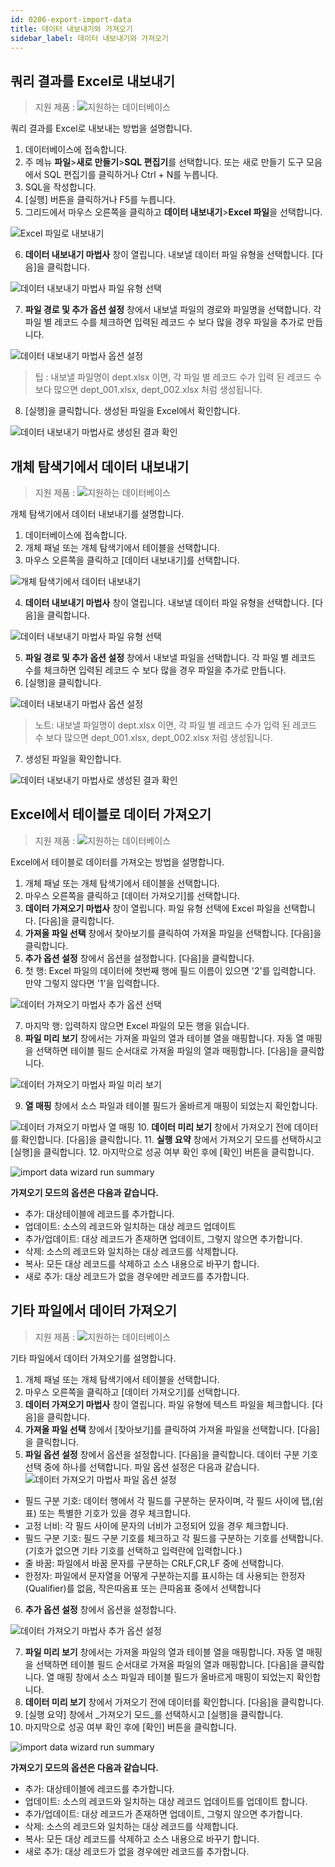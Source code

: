 ```yaml
---
id: 0206-export-import-data
title: 데이터 내보내기와 가져오기
sidebar_label: 데이터 내보내기와 가져오기
---
```


## 쿼리 결과를 Excel로 내보내기
> 지원 제품 :
> ![지원하는 데이터베이스](<http://www.sqlgate.com/docs-badge/oracle,mysql,mariadb,postgresql,sqlserver,db2,tibero>)

쿼리 결과를 Excel로 내보내는 방법을 설명합니다.

1. 데이터베이스에 접속합니다.
2. 주 메뉴 **파일**>**새로 만들기**>**SQL 편집기**를 선택합니다. 또는 새로 만들기 도구 모음에서 SQL 편집기를 클릭하거나 Ctrl + N를 누릅니다.
3. SQL을 작성합니다.
4. [실행] 버튼을 클릭하거나 F5를 누릅니다.
5. 그리드에서 마우스 오른쪽을 클릭하고 **데이터 내보내기**>**Excel 파일**을 선택합니다.

![Excel 파일로 내보내기](https://s3.ap-northeast-2.amazonaws.com/sqlgate-resource/captures/wizard/data-export-wizard-04-ko.png)

6. **데이터 내보내기 마법사** 창이 열립니다. 내보낼 데이터 파일 유형을 선택합니다. [다음]을 클릭합니다.

![데이터 내보내기 마법사 파일 유형 선택](https://s3.ap-northeast-2.amazonaws.com/sqlgate-resource/captures/export-data/data-export-wizard-selectFileType-ko.png)

7. **파일 경로 및 추가 옵션 설정** 창에서 내보낼 파일의 경로와 파일명을 선택합니다. 각 파일 별 레코드 수를 체크하면 입력된 레코드 수 보다 많을 경우 파일을 추가로 만듭니다.

![데이터 내보내기 마법사 옵션 설정](https://s3.ap-northeast-2.amazonaws.com/sqlgate-resource/captures/export-data/data-export-wizard-setFilePath-ko.png)

> 팁 : 내보낼 파일명이 dept.xlsx 이면, 각 파일 별 레코드 수가 입력 된 레코드 수 보다 많으면 dept_001.xlsx, dept_002.xlsx 처럼 생성됩니다.

8. [실행]을 클릭합니다. 생성된 파일을 Excel에서 확인합니다.

![데이터 내보내기 마법사로 생성된 결과 확인](https://s3.ap-northeast-2.amazonaws.com/sqlgate-manual-content/10949DA2E068FF62A95625A7D1F0B7AE.jpg)



## 개체 탐색기에서 데이터 내보내기
> 지원 제품 :
> ![지원하는 데이터베이스](<http://www.sqlgate.com/docs-badge/oracle,mysql,mariadb,postgresql,sqlserver,db2,tibero>)

개체 탐색기에서 데이터 내보내기를 설명합니다.

1. 데이터베이스에 접속합니다.
2. 개체 패널 또는 개체 탐색기에서 테이블을 선택합니다.
3. 마우스 오른쪽을 클릭하고 [데이터 내보내기]를 선택합니다.

![개체 탐색기에서 데이터 내보내기](https://s3.ap-northeast-2.amazonaws.com/sqlgate-resource/captures/wizard/data-export-wizard-02-ko.png)

4. **데이터 내보내기 마법사** 창이 열립니다. 내보낼 데이터 파일 유형을 선택합니다. [다음]을 클릭합니다.

![데이터 내보내기 마법사 파일 유형 선택](https://s3.ap-northeast-2.amazonaws.com/sqlgate-resource/captures/export-data/data-export-wizard-selectFileType-ko.png)

5. **파일 경로 및 추가 옵션 설정** 창에서 내보낼 파일을 선택합니다. 각 파일 별 레코드 수를 체크하면 입력된 레코드 수 보다 많을 경우 파일을 추가로 만듭니다.
6. [실행]을 클릭합니다.

![데이터 내보내기 마법사 옵션 설정](https://s3.ap-northeast-2.amazonaws.com/sqlgate-resource/captures/export-data/data-export-wizard-setFilePath-ko.png)

> 노트: 내보낼 파일명이 dept.xlsx 이면, 각 파일 별 레코드 수가 입력 된 레코드 수 보다 많으면 dept_001.xlsx, dept_002.xlsx 처럼 생성됩니다.
7. 생성된 파일을 확인합니다.

![데이터 내보내기 마법사로 생성된 결과 확인](https://s3.ap-northeast-2.amazonaws.com/sqlgate-manual-content/10949DA2E068FF62A95625A7D1F0B7AE.jpg)


## Excel에서 테이블로 데이터 가져오기
> 지원 제품 :
> ![지원하는 데이터베이스](<http://www.sqlgate.com/docs-badge/oracle,mysql,mariadb,postgresql,sqlserver,db2,tibero>)

Excel에서 테이블로 데이터를 가져오는 방법을 설명합니다.

1. 개체 패널 또는 개체 탐색기에서 테이블을 선택합니다.
2. 마우스 오른쪽을 클릭하고 [데이터 가져오기]를 선택합니다.
3. **데이터 가져오기 마법사** 창이 열립니다. 파일 유형 선택에 Excel 파일을 선택합니다. [다음]을 클릭합니다.
4. **가져올 파일 선택** 창에서 찾아보기를 클릭하여 가져올 파일을 선택합니다. [다음]을 클릭합니다.
5. **추가 옵션 설정** 창에서 옵션을 설정합니다. [다음]을 클릭합니다.
6. 첫 행: Excel 파일의 데이터에 첫번째 행에 필드 이름이 있으면 '2'를 입력합니다. 만약 그렇지 않다면 '1'을 입력합니다.

![데이터 가져오기 마법사 추가 옵션 선택](https://s3.ap-northeast-2.amazonaws.com/sqlgate-resource/captures/wizard/data-import-wizard-file-additional-option-ko.png)

7. 마지막 행: 입력하지 않으면 Excel 파일의 모든 행을 읽습니다.
8. **파일 미리 보기** 창에서는 가져올 파일의 열과 테이블 열을 매핑합니다. 자동 열 매핑을 선택하면 테이블 필드 순서대로 가져올 파일의 열과 매핑합니다. [다음]을 클릭합니다.

![데이터 가져오기 마법사 파일 미리 보기](https://s3.ap-northeast-2.amazonaws.com/sqlgate-resource/captures/wizard/data-import-wizard-file-preview-ko.png)

9. **열 매핑** 창에서 소스 파일과 테이블 필드가 올바르게 매핑이 되었는지 확인합니다.

![데이터 가져오기 마법사 열 매핑](https://s3.ap-northeast-2.amazonaws.com/sqlgate-resource/captures/wizard/data-import-wizard-column-mapping-ko.png)
10. **데이터 미리 보기** 창에서 가져오기 전에 데이터를 확인합니다. [다음]을 클릭합니다.
11. **실행 요약** 창에서 가져오기 모드를 선택하시고 [실행]을 클릭합니다.
12. 마지막으로 성공 여부 확인 후에 [확인] 버튼을 클릭합니다.

![import data wizard run summary](https://s3.ap-northeast-2.amazonaws.com/sqlgate-resource/captures/wizard/data-import-wizard-run-summary-ko.png)

**가져오기 모드의 옵션은 다음과 같습니다.**
- 추가: 대상테이블에 레코드를 추가합니다.
- 업데이트: 소스의 레코드와 일치하는 대상 레코드 업데이트
- 추가/업데이트: 대상 레코드가 존재하면 업데이트, 그렇지 않으면 추가합니다.
- 삭제: 소스의 레코드와 일치하는 대상 레코드를 삭제합니다.
- 복사: 모든 대상 레코드를 삭제하고 소스 내용으로 바꾸기 합니다.
- 새로 추가: 대상 레코드가 없을 경우에만 레코드를 추가합니다.

## 기타 파일에서 데이터 가져오기
> 지원 제품 :
> ![지원하는 데이터베이스](<http://www.sqlgate.com/docs-badge/oracle,mysql,mariadb,postgresql,sqlserver,db2,tibero>)

기타 파일에서 데이터 가져오기를 설명합니다.

1. 개체 패널 또는 개체 탐색기에서 테이블을 선택합니다.
2. 마우스 오른쪽을 클릭하고 [데이터 가져오기]를 선택합니다.
3. **데이터 가져오기 마법사** 창이 열립니다. 파일 유형에 텍스트 파일을 체크합니다. [다음]을 클릭합니다.
4. **가져올 파일 선택** 창에서 [찾아보기]를 클릭하여 가져올 파일을 선택합니다. [다음]을 클릭합니다.
5. **파일 옵션 설정** 창에서 옵션을 설정합니다. [다음]을 클릭합니다. 데이터 구분 기호 선택 중에 하나를 선택합니다. 파일 옵션 설정은 다음과 같습니다.
![데이터 가져오기 마법사 파일 옵션 설정](https://s3.ap-northeast-2.amazonaws.com/sqlgate-resource/captures/wizard/data-import-wizard-file-option-ko.png)
- 필드 구분 기호: 데이터 행에서 각 필드를 구분하는 문자이며, 각 필드 사이에 탭,(쉼표) 또는 특별한 기호가 있을 경우 체크합니다.
- 고정 너비: 각 필드 사이에 문자의 너비가 고정되어 있을 경우 체크합니다.
- 필드 구분 기호: 필드 구분 기호를 체크하고 각 필드를 구분하는 기호를 선택합니다. (기호가 없으면 기타 기호를 선택하고 입력란에 입력합니다.)
- 줄 바꿈: 파일에서 바꿈 문자를 구분하는 CRLF,CR,LF 중에 선택합니다.
- 한정자: 파일에서 문자열을 어떻게 구분하는지를 표시하는 데 사용되는 한정자(Qualifier)를 없음, 작은따옴표 또는 큰따옴표 중에서 선택합니다
6. **추가 옵션 설정** 창에서 옵션을 설정합니다.

![데이터 가져오기 마법사 추가 옵션 설정](https://s3.ap-northeast-2.amazonaws.com/sqlgate-resource/captures/wizard/data-import-wizard-file-additional-option-en.png)

7. **파일 미리 보기** 창에서는 가져올 파일의 열과 테이블 열을 매핑합니다. 자동 열 매핑을 선택하면 테이블 필드 순서대로 가져올 파일의 열과 매핑합니다. [다음]을 클릭합니다.
열 매핑 창에서 소스 파일과 테이블 필드가 올바르게 매핑이 되었는지 확인합니다.
8. **데이터 미리 보기** 창에서 가져오기 전에 데이터를 확인합니다. [다음]을 클릭합니다.
9. [실행 요약] 창에서 _가져오기 모드_를 선택하시고 [실행]을 클릭합니다.
10. 마지막으로 성공 여부 확인 후에 [확인] 버튼을 클릭합니다.

![import data wizard run summary](https://s3.ap-northeast-2.amazonaws.com/sqlgate-resource/captures/wizard/data-import-wizard-run-summary-en.png)

**가져오기 모드의 옵션은 다음과 같습니다.**
- 추가: 대상테이블에 레코드를 추가합니다.
- 업데이트: 소스의 레코드와 일치하는 대상 레코드 업데이트를 업데이트 합니다.
- 추가/업데이트: 대상 레코드가 존재하면 업데이트, 그렇지 않으면 추가합니다.
- 삭제: 소스의 레코드와 일치하는 대상 레코드를 삭제합니다.
- 복사: 모든 대상 레코드를 삭제하고 소스 내용으로 바꾸기 합니다.
- 새로 추가: 대상 레코드가 없을 경우에만 레코드를 추가합니다.
